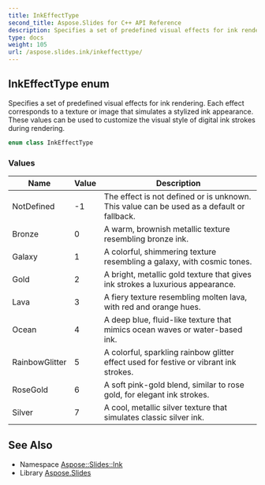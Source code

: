 ```yaml
---
title: InkEffectType
second_title: Aspose.Slides for C++ API Reference
description: Specifies a set of predefined visual effects for ink rendering. Each effect corresponds to a texture or image that simulates a stylized ink appearance. These values can be used to customize the visual style of digital ink strokes during rendering.
type: docs
weight: 105
url: /aspose.slides.ink/inkeffecttype/
---
```

## InkEffectType enum


Specifies a set of predefined visual effects for ink rendering. Each effect corresponds to a texture or image that simulates a stylized ink appearance. These values can be used to customize the visual style of digital ink strokes during rendering.

```cpp
enum class InkEffectType
```

### Values

| Name | Value | Description |
| --- | --- | --- |
| NotDefined | -1 | The effect is not defined or is unknown. This value can be used as a default or fallback. |
| Bronze | 0 | A warm, brownish metallic texture resembling bronze ink. |
| Galaxy | 1 | A colorful, shimmering texture resembling a galaxy, with cosmic tones. |
| Gold | 2 | A bright, metallic gold texture that gives ink strokes a luxurious appearance. |
| Lava | 3 | A fiery texture resembling molten lava, with red and orange hues. |
| Ocean | 4 | A deep blue, fluid-like texture that mimics ocean waves or water-based ink. |
| RainbowGlitter | 5 | A colorful, sparkling rainbow glitter effect used for festive or vibrant ink strokes. |
| RoseGold | 6 | A soft pink-gold blend, similar to rose gold, for elegant ink strokes. |
| Silver | 7 | A cool, metallic silver texture that simulates classic silver ink. |

## See Also

* Namespace [Aspose::Slides::Ink](../)
* Library [Aspose.Slides](../../)